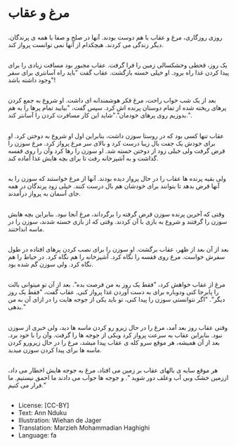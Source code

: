 # مرغ و عقاب

##
روزی روزگاری، مرغ و عقاب با هم دوست بودند. آنها در صلح و صفا با همه ی پرندگان. دیگر زندگی می کردند. هیچکدام از آنها نمی توانست پرواز کند.

##
یک روز، قحطی وخشکسالی زمین را فرا گرفت. عقاب مجبور بود مسافت زیادی را برای پیدا کردن غذا راه برود. او خیلی خسته بازگشت. عقاب گفت "باید راه آسانتری برای سفر وجود داشته باشد"!

##
بعد از یک شب خواب راحت، مرغ فکر هوشمندانه ای داشت. او شروع به جمع کردن پرهای ریخته شده از تمام دوستان پرنده اش کرد. سپس گفت، "بیایید تمام پرها را به هم بدوزیم روی پرهای خودمان"."شاید این کار مسافرت کردن را آسانتر کند.".

##
عقاب تنها کسی بود که در روستا سوزن داشت، بنابراین اول او شروع به دوختن کرد. او برای خودش یک جفت بال زیبا درست کرد و بالای سر مرغ پرواز کرد. مرغ سوزن را قرض گرفت ولی خیلی زود از دوختن خسته شد. او سوزن را رها کرد وآن را روی قفسه گذاشت و به آشپزخانه رفت تا برای بچه هایش غذا آماده کند.

##
ولی بقیه پرنده ها عقاب را در حال پرواز دیده بودند. آنها از مرغ خواستند که سوزن را به آنها قرض بدهد تا بتوانند برای خودشان هم بال درست کنند. خیلی زود پرندگان در همه جای آسمان به پرواز درآمدند.

##
وقتی که آخرین پرنده سوزن قرض گرفته را برگرداند، مرغ آنجا نبود. بنابراین بچه هایش سوزن را گرفتند و شروع به بازی با آن کردند. وقتی که از بازی خسته شدند، سوزن را در ماسه انداختند.

##
بعد از آن بعد از ظهر، عقاب برگشت. او سوزن را برای نصب کردن پرهای افتاده در طول سفرش خواست. مرغ روی قفسه را نگاه کرد. آشپزخانه را هم نگاه کرد. در حیاط را هم نگاه کرد. ولی سوزن گم شده بود.

##
مرغ از عقاب خواهش کرد، "فقط یک روز به من فرصت بده". بعد از آن تو میتوانی بالت را پابرجا کنی ودوباره برای به دست آوردن غذا پرواز کنی. عقاب گفت، "فقط یک روز دیگر". "اگر نتوانستی سوزن را پیدا کنی، تو باید یکی از جوجه هایت را در ازای آن به من بدهی."

##
وقتی عقاب روز بعد آمد، مرغ را در حال زیرو رو کردن ماسه ها دید، ولی خبری از سوزن نبود. بنابراین عقاب به سرعت پرواز کرد ویکی از جوجه ها را گرفت. وآن را با خود برد. بعد از آن همیشه، هر موقع سرو کله ی عقاب پیدا میشد، مرغ را در حال زیرورو کردن ماسه ها برای پیدا کردن سوزن میدید.

##
هر موقع سایه ی بالهای عقاب بر زمین می افتاد، مرغ به جوجه هایش اخطار می داد، اززمین خشک وبی آب وعلف دور شوید ". و جوجه ها جواب می دادند ما احمق نیستیم. ما فرار می کنیم."

##
* License: [CC-BY]
* Text: Ann Nduku
* Illustration: Wiehan de Jager
* Translation: Marzieh Mohammadian Haghighi
* Language: fa
